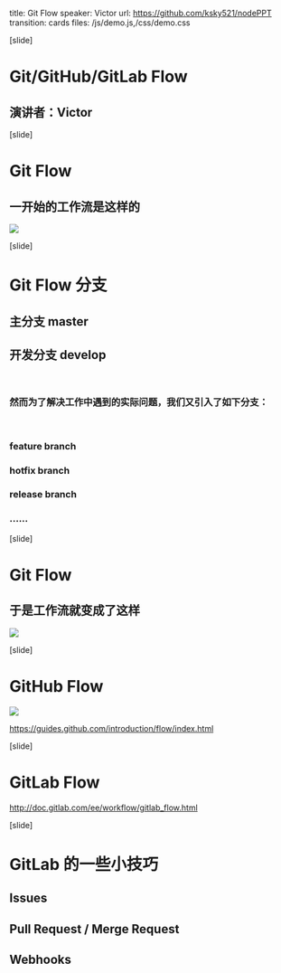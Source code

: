 title: Git Flow
speaker: Victor
url: https://github.com/ksky521/nodePPT
transition: cards
files: /js/demo.js,/css/demo.css

[slide]

# Git/GitHub/GitLab Flow
## 演讲者：Victor

[slide]

# Git Flow
## 一开始的工作流是这样的

<image src="/images/git-flow.png" />

[slide]

# Git Flow 分支

## 主分支 master
## 开发分支 develop

<br />

### 然而为了解决工作中遇到的实际问题，我们又引入了如下分支：

<br />

### feature branch
### hotfix branch
### release branch
### ......

[slide]

# Git Flow
## 于是工作流就变成了这样

<image src="/images/git-flow-2.png" />

[slide]

# GitHub Flow

<image src="/images/github-flow.png" />

https://guides.github.com/introduction/flow/index.html

[slide]

# GitLab Flow

http://doc.gitlab.com/ee/workflow/gitlab_flow.html

[slide]

# GitLab 的一些小技巧

## Issues
## Pull Request / Merge Request
## Webhooks
